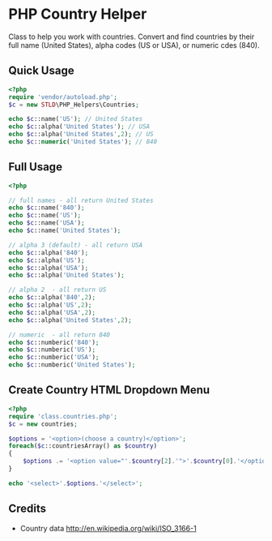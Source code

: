 PHP Country Helper
==================

Class to help you work with countries. Convert and find countries by their full name (United States), alpha codes (US or USA), or numeric cdes (840).

## Quick Usage

```php
<?php
require 'vendor/autoload.php';
$c = new STLD\PHP_Helpers\Countries;

echo $c::name('US'); // United States
echo $c::alpha('United States'); // USA
echo $c::alpha('United States',2); // US
echo $c::numeric('United States'); // 840
```

## Full Usage
```php
<?php

// full names - all return United States
echo $c::name('840');
echo $c::name('US');
echo $c::name('USA');
echo $c::name('United States');

// alpha 3 (default) - all return USA
echo $c::alpha('840');
echo $c::alpha('US');
echo $c::alpha('USA');
echo $c::alpha('United States');

// alpha 2  - all return US
echo $c::alpha('840',2);
echo $c::alpha('US',2);
echo $c::alpha('USA',2);
echo $c::alpha('United States',2);

// numeric  - all return 840
echo $c::numberic('840');
echo $c::numberic('US');
echo $c::numberic('USA');
echo $c::numberic('United States');
```

## Create Country HTML Dropdown Menu
```php
<?php
require 'class.countries.php';
$c = new countries;

$options = '<option>(choose a country)</option>';
foreach($c::countriesArray() as $country)
{
	$options .= '<option value="'.$country[2].'">'.$country[0].'</option>'.PHP_EOL;
}

echo '<select>'.$options.'</select>';
```

## Credits
- Country data http://en.wikipedia.org/wiki/ISO_3166-1
